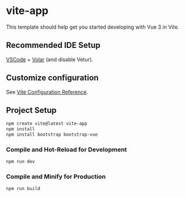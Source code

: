 # vite-app

This template should help get you started developing with Vue 3 in Vite.

## Recommended IDE Setup

[VSCode](https://code.visualstudio.com/) + [Volar](https://marketplace.visualstudio.com/items?itemName=Vue.volar) (and disable Vetur).

## Customize configuration

See [Vite Configuration Reference](https://vitejs.dev/config/).

## Project Setup

```sh
npm create vite@latest vite-app
npm install
npm install bootstrap bootstrap-vue
```

### Compile and Hot-Reload for Development

```sh
npm run dev
```

### Compile and Minify for Production

```sh
npm run build
```
